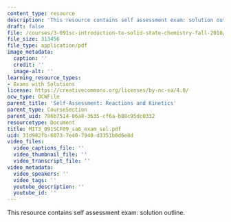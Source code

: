 ```yaml
---
content_type: resource
description: 'This resource contains self assessment exam: solution outline.'
draft: false
file: /courses/3-091sc-introduction-to-solid-state-chemistry-fall-2010/31d982fb60737e407940d3351b0d6e8d_MIT3_091SCF09_sa6_exam_sol.pdf
file_size: 313456
file_type: application/pdf
image_metadata:
  caption: ''
  credit: ''
  image-alt: ''
learning_resource_types:
- Exams with Solutions
license: https://creativecommons.org/licenses/by-nc-sa/4.0/
ocw_type: OCWFile
parent_title: 'Self-Assessment: Reactions and Kinetics'
parent_type: CourseSection
parent_uid: 786b7514-86a8-3635-cf6a-b88c95dc0332
resourcetype: Document
title: MIT3_091SCF09_sa6_exam_sol.pdf
uid: 31d982fb-6073-7e40-7940-d3351b0d6e8d
video_files:
  video_captions_file: ''
  video_thumbnail_file: ''
  video_transcript_file: ''
video_metadata:
  video_speakers: ''
  video_tags: ''
  youtube_description: ''
  youtube_id: ''
---
```

This resource contains self assessment exam: solution outline.